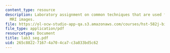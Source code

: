 ```yaml
---
content_type: resource
description: Laboratory assignment on common techniques that are used for post-processing
  MRI images.
file: https://ol-ocw-studio-app-qa.s3.amazonaws.com/courses/hst-582j-biomedical-signal-and-image-processing-spring-2007/265c882271674a704ca7c3a833bd5c62_lab3_seg.pdf
file_type: application/pdf
resourcetype: Document
title: lab3_seg.pdf
uid: 265c8822-7167-4a70-4ca7-c3a833bd5c62
---
```

